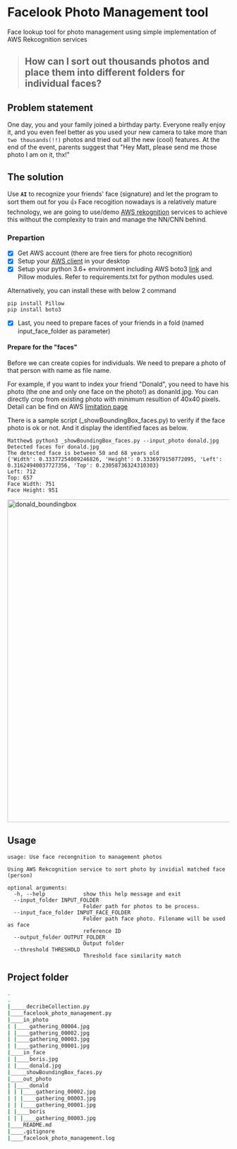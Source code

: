# Facelook Photo Management tool
Face lookup tool for photo management using simple implementation of AWS Rekcognition services 

> ## How can I sort out **thousands** photos and place them into different folders for individual faces? 

## Problem statement 
One day, you and your family joined a birthday party. Everyone really enjoy it, and you even feel better as you used your new camera to take more than `two thousands(!!)` photos and tried out all the new (cool) features. 
At the end of the event, parents suggest that "Hey Matt, please send me those photo I am on it, thx!"


## The solution
Use **`AI`** to recognize your friends' face (signature) and let the program to sort them out for you :+1: 
Face recogition nowadays is a relatively mature technology, we are going to use/demo [AWS rekognition](
https://docs.aws.amazon.com/rekognition/latest/dg/faces.html) services to achieve this without the complexity to train and manage the NN/CNN behind.

### Prepartion 

- [x] Get AWS account (there are free tiers for photo recognition)
- [x] Setup your [AWS client](https://docs.aws.amazon.com/cli/latest/userguide/cli-chap-install.html) in your desktop
- [x] Setup your python 3.6+ environment including AWS boto3 [link](https://boto3.amazonaws.com/v1/documentation/api/latest/index.html) and Pillow modules. Refer to requirements.txt for python modules used. 

Alternatively, you can install these with below 2 command 

```
pip install Pillow
pip install boto3
```
- [x] Last, you need to prepare faces of your friends in a fold (named input_face_folder as parameter) 


#### Prepare for the "faces"
Before we can create copies for individuals. We need to prepare a photo of that person with name as file name. 

For example, if you want to index your friend "Donald", you need to have his photo (the one and only one face on the photo!) as donanld.jpg. You can directly crop from existing photo with minimum resultion of 40x40 pixels.  
Detail can be find on AWS [limitation page](https://en.wikipedia.org/wiki/File:Donald_Trump_official_portrait.jpg) 


There is a sample script (_showBoundingBox_faces.py) to verify if the face photo is ok or not. And it display the identified faces as below. 

```
Matthew$ python3 _showBoundingBox_faces.py --input_photo donald.jpg 
Detected faces for donald.jpg
The detected face is between 50 and 68 years old
{'Width': 0.33377254009246826, 'Height': 0.3336979150772095, 'Left': 0.31624940037727356, 'Top': 0.23058736324310303}
Left: 712
Top: 657
Face Width: 751
Face Height: 951
```

<img width="731" alt="donald_boundingbox" src="https://user-images.githubusercontent.com/49335272/66935750-238d2700-f06f-11e9-87d7-bd3fb948e60e.png">



## Usage
```
usage: Use face recongnition to management photos

Using AWS Rekcognition service to sort photo by invidial matched face (person)

optional arguments:
  -h, --help            show this help message and exit
  --input_folder INPUT_FOLDER
                        Folder path for photos to be process.
  --input_face_folder INPUT_FACE_FOLDER
                        Folder path face photo. Filename will be used as face
                        reference ID
  --output_folder OUTPUT_FOLDER
                        Output folder
  --threshold THRESHOLD
                        Threshold face similarity match
```

## Project folder 
```bash
.
.
|_____decribeCollection.py
|____facelook_photo_management.py
|____in_photo
| |____gathering_00004.jpg
| |____gathering_00002.jpg
| |____gathering_00003.jpg
| |____gathering_00001.jpg
|____in_face
| |____boris.jpg
| |____donald.jpg
|_____showBoundingBox_faces.py
|____out_photo
| |____donald
| | |____gathering_00002.jpg
| | |____gathering_00003.jpg
| | |____gathering_00001.jpg
| |____boris
| | |____gathering_00003.jpg
|____README.md
|____.gitignore
|____facelook_photo_management.log

```



